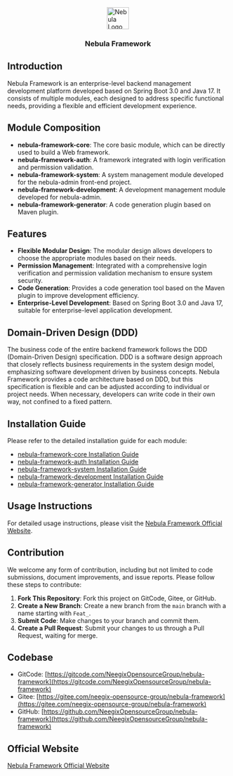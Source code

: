 <div style="display: flex; justify-content: center;">
    <img src="https://nebula.neegix.com/nebula-graph.svg" alt="Nebula Logo" width="50" height="50" />
</div>
<h3 style="text-align: center;">
  Nebula Framework
</h3>

## Introduction

Nebula Framework is an enterprise-level backend management development platform developed based on Spring Boot 3.0 and Java 17. It consists of multiple modules, each designed to address specific functional needs, providing a flexible and efficient development experience.

## Module Composition

- **nebula-framework-core**: The core basic module, which can be directly used to build a Web framework.
- **nebula-framework-auth**: A framework integrated with login verification and permission validation.
- **nebula-framework-system**: A system management module developed for the nebula-admin front-end project.
- **nebula-framework-development**: A development management module developed for nebula-admin.
- **nebula-framework-generator**: A code generation plugin based on Maven plugin.

## Features

- **Flexible Modular Design**: The modular design allows developers to choose the appropriate modules based on their needs.
- **Permission Management**: Integrated with a comprehensive login verification and permission validation mechanism to ensure system security.
- **Code Generation**: Provides a code generation tool based on the Maven plugin to improve development efficiency.
- **Enterprise-Level Development**: Based on Spring Boot 3.0 and Java 17, suitable for enterprise-level application development.

## Domain-Driven Design (DDD)

The business code of the entire backend framework follows the DDD (Domain-Driven Design) specification. DDD is a software design approach that closely reflects business requirements in the system design model, emphasizing software development driven by business concepts. Nebula Framework provides a code architecture based on DDD, but this specification is flexible and can be adjusted according to individual or project needs. When necessary, developers can write code in their own way, not confined to a fixed pattern.

## Installation Guide

Please refer to the detailed installation guide for each module:

- [nebula-framework-core Installation Guide](#)
- [nebula-framework-auth Installation Guide](#)
- [nebula-framework-system Installation Guide](#)
- [nebula-framework-development Installation Guide](#)
- [nebula-framework-generator Installation Guide](https://nebula.neegix.com/nebula/nebula-framework/nebula-framework-generator/)

## Usage Instructions

For detailed usage instructions, please visit the [Nebula Framework Official Website](https://nebula.neegix.com).

## Contribution

We welcome any form of contribution, including but not limited to code submissions, document improvements, and issue reports. Please follow these steps to contribute:

1. **Fork This Repository**: Fork this project on GitCode, Gitee, or GitHub.
2. **Create a New Branch**: Create a new branch from the `main` branch with a name starting with `Feat_`.
3. **Submit Code**: Make changes to your branch and commit them.
4. **Create a Pull Request**: Submit your changes to us through a Pull Request, waiting for merge.

## Codebase

- GitCode: [https://gitcode.com/NeegixOpensourceGroup/nebula-framework](https://gitcode.com/NeegixOpensourceGroup/nebula-framework)
- Gitee: [https://gitee.com/neegix-opensource-group/nebula-framework](https://gitee.com/neegix-opensource-group/nebula-framework)
- GitHub: [https://github.com/NeegixOpensourceGroup/nebula-framework](https://github.com/NeegixOpensourceGroup/nebula-framework)

## Official Website

[Nebula Framework Official Website](https://nebula.neegix.com)
